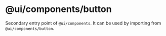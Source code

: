 # @ui/components/button

Secondary entry point of `@ui/components`. It can be used by importing from `@ui/components/button`.
